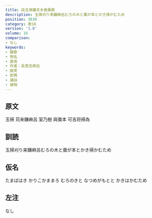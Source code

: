 ```yaml
---
title: 詠玉掃鎌天木香棗歌
description: 玉掃刈り来鎌麻呂むろの木と棗が本とかき掃かむため
position: 3830
category: 巻16
version: '1.0'
volume: 16
comparison:
- なし
keywords:
- 雑歌
- 物名
- 宴席
- 作者：長意吉麻呂
- 戯笑
- 即興
- 誦詠
- 植物
---
```


## 原文

玉掃 苅来鎌麻呂 室乃樹 與棗本 可吉将掃為

## 訓読

玉掃刈り来鎌麻呂むろの木と棗が本とかき掃かむため

## 仮名

たまばはき かりこかままろ むろのきと なつめがもとと かきはかむため

## 左注

なし
